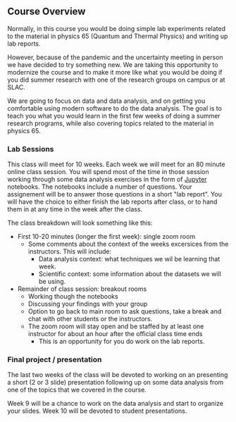 ## Course Overview

Normally, in this course you would be doing simple lab experiments related to the material in physics 65 (Quantum and Thermal Physics) and writing up lab reports.

However, because of the pandemic and the uncertainty meeting in person we have decided to try something new.  We are taking this opportunity to modernize the course and to make it more like what you would be doing if you did summer research with one of the research groups on campus or at SLAC.

We are going to focus on data and data analysis, and on getting you comfortable using modern software to do the data analysis.  The goal is to teach you what you would learn in the first few weeks of doing a summer research programs, while also covering topics related to the material in physics 65.


### Lab Sessions

This class will meet for 10 weeks.  Each week we will meet for an 80 minute online class session.  You will spend most of the time in those session working through some data analysis exercises in the form of [Jupyter](https://jupyter.org/) notebooks.  The notebooks include a number of questions.  Your assignement will be to answer those questions in a short "lab report".  You will have the choice to either finish the lab reports after class, or to hand them in at any time in the week after the class. 

The class breakdown will look something like this:

- First 10-20 minutes (longer the first week):  single zoom room
  - Some comments about the context of the weeks excersices from the instructors.  This will include:
	- Data analysis context: what techniques we wil be learning that week.
	- Scientific context: some information about the datasets we will be using.
- Remainder of class session: breakout rooms
  - Working though the notebooks
  - Discussing your findings with your group
  - Option to go back to main room to ask questions, take a break and chat with other students or the instructors.
  - The zoom room will stay open and be staffed by at least one instructor for about an hour after the official class time ends
	- This is an opportunity for you do work on the lab reports.


### Final project / presentation

The last two weeks of the class will be devoted to working on an presenting a short (2 or 3 slide) presentation following up on some data analysis
from one of the topics that we covered in the course.

Week 9 will be a chance to work on the data analysis and start to organize your slides.  Week 10 will be devoted to student presentations.



